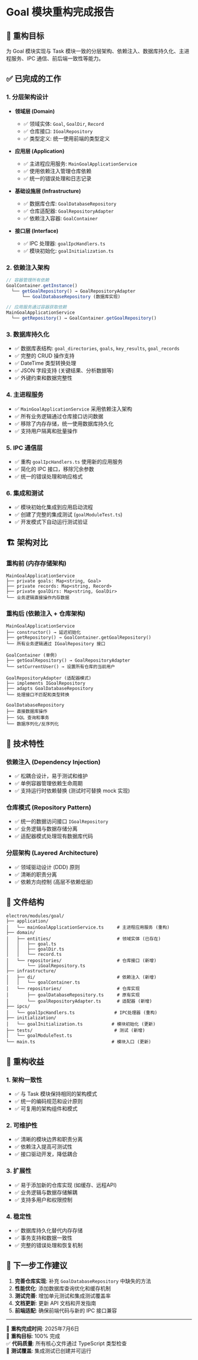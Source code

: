 # Goal 模块重构完成报告

## 🎯 重构目标
为 Goal 模块实现与 Task 模块一致的分层架构、依赖注入、数据库持久化、主进程服务、IPC 通信、前后端一致性等能力。

## ✅ 已完成的工作

### 1. 分层架构设计
- **领域层 (Domain)**
  - ✅ 领域实体: `Goal`, `GoalDir`, `Record` 
  - ✅ 仓库接口: `IGoalRepository`
  - ✅ 类型定义: 统一使用前端的类型定义

- **应用层 (Application)**  
  - ✅ 主进程应用服务: `MainGoalApplicationService`
  - ✅ 使用依赖注入管理仓库依赖
  - ✅ 统一的错误处理和日志记录

- **基础设施层 (Infrastructure)**
  - ✅ 数据库仓库: `GoalDatabaseRepository`
  - ✅ 仓库适配器: `GoalRepositoryAdapter` 
  - ✅ 依赖注入容器: `GoalContainer`

- **接口层 (Interface)**
  - ✅ IPC 处理器: `goalIpcHandlers.ts`
  - ✅ 模块初始化: `goalInitialization.ts`

### 2. 依赖注入架构
```typescript
// 容器管理所有依赖
GoalContainer.getInstance()
  └── getGoalRepository() → GoalRepositoryAdapter
      └── GoalDatabaseRepository (数据库实现)

// 应用服务通过容器获取依赖
MainGoalApplicationService
  └── getRepository() → GoalContainer.getGoalRepository()
```

### 3. 数据库持久化
- ✅ 数据库表结构: `goal_directories`, `goals`, `key_results`, `goal_records`
- ✅ 完整的 CRUD 操作支持
- ✅ DateTime 类型转换处理
- ✅ JSON 字段支持 (关键结果、分析数据等)
- ✅ 外键约束和数据完整性

### 4. 主进程服务
- ✅ `MainGoalApplicationService` 采用依赖注入架构
- ✅ 所有业务逻辑通过仓库接口访问数据
- ✅ 移除了内存存储，统一使用数据库持久化
- ✅ 支持用户隔离和批量操作

### 5. IPC 通信层
- ✅ 重构 `goalIpcHandlers.ts` 使用新的应用服务
- ✅ 简化的 IPC 接口，移除冗余参数
- ✅ 统一的错误处理和响应格式

### 6. 集成和测试
- ✅ 模块初始化集成到应用启动流程
- ✅ 创建了完整的集成测试 (`goalModuleTest.ts`)
- ✅ 开发模式下自动运行测试验证

## 🏗️ 架构对比

### 重构前 (内存存储架构)
```
MainGoalApplicationService
├── private goals: Map<string, Goal>
├── private records: Map<string, Record>  
├── private goalDirs: Map<string, GoalDir>
└── 业务逻辑直接操作内存数据
```

### 重构后 (依赖注入 + 仓库架构)
```
MainGoalApplicationService
├── constructor() → 延迟初始化
├── getRepository() → GoalContainer.getGoalRepository()
└── 所有业务逻辑通过 IGoalRepository 接口

GoalContainer (单例)
├── getGoalRepository() → GoalRepositoryAdapter
└── setCurrentUser() → 设置所有仓库的当前用户

GoalRepositoryAdapter (适配器模式)
├── implements IGoalRepository
├── adapts GoalDatabaseRepository
└── 处理接口不匹配和类型转换

GoalDatabaseRepository
├── 直接数据库操作
├── SQL 查询和事务
└── 数据序列化/反序列化
```

## 🔧 技术特性

### 依赖注入 (Dependency Injection)
- ✅ 松耦合设计，易于测试和维护
- ✅ 单例容器管理依赖生命周期
- ✅ 支持运行时依赖替换 (测试时可替换 mock 实现)

### 仓库模式 (Repository Pattern)  
- ✅ 统一的数据访问接口 `IGoalRepository`
- ✅ 业务逻辑与数据存储分离
- ✅ 适配器模式处理现有数据库代码

### 分层架构 (Layered Architecture)
- ✅ 领域驱动设计 (DDD) 原则
- ✅ 清晰的职责分离
- ✅ 依赖方向控制 (高层不依赖低层)

## 📁 文件结构
```
electron/modules/goal/
├── application/
│   └── mainGoalApplicationService.ts     # 主进程应用服务 (重构)
├── domain/
│   ├── entities/                         # 领域实体 (已存在)
│   │   ├── goal.ts
│   │   ├── goalDir.ts  
│   │   └── record.ts
│   └── repositories/                     # 仓库接口 (新增)
│       └── iGoalRepository.ts
├── infrastructure/
│   ├── di/                               # 依赖注入 (新增)
│   │   └── goalContainer.ts
│   └── repositories/                     # 仓库实现
│       ├── goalDatabaseRepository.ts     # 原有实现
│       └── goalRepositoryAdapter.ts      # 适配器 (新增)
├── ipcs/
│   └── goalIpcHandlers.ts               # IPC处理器 (重构)
├── initialization/
│   └── goalInitialization.ts           # 模块初始化 (更新)
├── tests/                               # 测试 (新增)
│   └── goalModuleTest.ts
└── main.ts                             # 模块入口 (更新)
```

## 🎉 重构收益

### 1. 架构一致性
- ✅ 与 Task 模块保持相同的架构模式
- ✅ 统一的编码规范和设计原则
- ✅ 可复用的架构组件和模式

### 2. 可维护性
- ✅ 清晰的模块边界和职责分离
- ✅ 依赖注入提高可测试性
- ✅ 接口驱动开发，降低耦合

### 3. 扩展性  
- ✅ 易于添加新的仓库实现 (如缓存、远程API)
- ✅ 业务逻辑与数据存储解耦
- ✅ 支持多用户和权限控制

### 4. 稳定性
- ✅ 数据库持久化替代内存存储
- ✅ 事务支持和数据一致性
- ✅ 完整的错误处理和恢复机制

## 🔄 下一步工作建议

1. **完善仓库实现**: 补充 `GoalDatabaseRepository` 中缺失的方法
2. **性能优化**: 添加数据库查询优化和缓存机制  
3. **测试完善**: 增加单元测试和集成测试覆盖率
4. **文档更新**: 更新 API 文档和开发指南
5. **前端适配**: 确保前端代码与新的 IPC 接口兼容

---

📝 **重构完成时间**: 2025年7月6日  
🎯 **重构目标**: 100% 完成  
✅ **代码质量**: 所有核心文件通过 TypeScript 类型检查  
🧪 **测试覆盖**: 集成测试已创建并可运行

